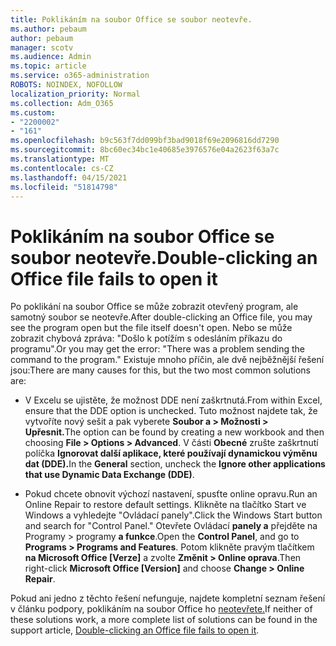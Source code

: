 ```yaml
---
title: Poklikáním na soubor Office se soubor neotevře.
ms.author: pebaum
author: pebaum
manager: scotv
ms.audience: Admin
ms.topic: article
ms.service: o365-administration
ROBOTS: NOINDEX, NOFOLLOW
localization_priority: Normal
ms.collection: Adm_O365
ms.custom:
- "2200002"
- "161"
ms.openlocfilehash: b9c563f7dd099bf3bad9018f69e2096816dd7290
ms.sourcegitcommit: 8bc60ec34bc1e40685e3976576e04a2623f63a7c
ms.translationtype: MT
ms.contentlocale: cs-CZ
ms.lasthandoff: 04/15/2021
ms.locfileid: "51814798"
---
```

# <a name="double-clicking-an-office-file-fails-to-open-it"></a><span data-ttu-id="e8984-102">Poklikáním na soubor Office se soubor neotevře.</span><span class="sxs-lookup"><span data-stu-id="e8984-102">Double-clicking an Office file fails to open it</span></span>

<span data-ttu-id="e8984-103">Po poklikání na soubor Office se může zobrazit otevřený program, ale samotný soubor se neotevře.</span><span class="sxs-lookup"><span data-stu-id="e8984-103">After double-clicking an Office file, you may see the program open but the file itself doesn't open.</span></span> <span data-ttu-id="e8984-104">Nebo se může zobrazit chybová zpráva: "Došlo k potížím s odesláním příkazu do programu".</span><span class="sxs-lookup"><span data-stu-id="e8984-104">Or you may get the error: "There was a problem sending the command to the program."</span></span> <span data-ttu-id="e8984-105">Existuje mnoho příčin, ale dvě nejběžnější řešení jsou:</span><span class="sxs-lookup"><span data-stu-id="e8984-105">There are many causes for this, but the two most common solutions are:</span></span>

- <span data-ttu-id="e8984-106">V Excelu se ujistěte, že možnost DDE není zaškrtnutá.</span><span class="sxs-lookup"><span data-stu-id="e8984-106">From within Excel, ensure that the DDE option is unchecked.</span></span> <span data-ttu-id="e8984-107">Tuto možnost najdete tak, že vytvoříte nový sešit a pak vyberete **Soubor a > Možnosti > Upřesnit.**</span><span class="sxs-lookup"><span data-stu-id="e8984-107">The option can be found by creating a new workbook and then choosing **File > Options > Advanced**.</span></span> <span data-ttu-id="e8984-108">V části **Obecné** zrušte zaškrtnutí políčka **Ignorovat další aplikace, které používají dynamickou výměnu dat (DDE).**</span><span class="sxs-lookup"><span data-stu-id="e8984-108">In the **General** section, uncheck the **Ignore other applications that use Dynamic Data Exchange (DDE)**.</span></span>

- <span data-ttu-id="e8984-109">Pokud chcete obnovit výchozí nastavení, spusťte online opravu.</span><span class="sxs-lookup"><span data-stu-id="e8984-109">Run an Online Repair to restore default settings.</span></span> <span data-ttu-id="e8984-110">Klikněte na tlačítko Start ve Windows a vyhledejte "Ovládací panely".</span><span class="sxs-lookup"><span data-stu-id="e8984-110">Click the Windows Start button and search for "Control Panel."</span></span> <span data-ttu-id="e8984-111">Otevřete Ovládací **panely a** přejděte na Programy > programy **a funkce**.</span><span class="sxs-lookup"><span data-stu-id="e8984-111">Open the **Control Panel**, and go to **Programs > Programs and Features**.</span></span> <span data-ttu-id="e8984-112">Potom klikněte pravým tlačítkem **na Microsoft Office [Verze]** a zvolte **Změnit > Online oprava**.</span><span class="sxs-lookup"><span data-stu-id="e8984-112">Then right-click **Microsoft Office [Version]** and choose **Change > Online Repair**.</span></span>

<span data-ttu-id="e8984-113">Pokud ani jedno z těchto řešení nefunguje, najdete kompletní seznam řešení v článku podpory, poklikáním na soubor Office ho [neotevřete.](https://support.office.com/article/Double-clicking-an-Office-file-fails-to-open-it-1e9c0ad9-34c8-4440-a42e-d30186b29ed6)</span><span class="sxs-lookup"><span data-stu-id="e8984-113">If neither of these solutions work, a more complete list of solutions can be found in the support article, [Double-clicking an Office file fails to open it](https://support.office.com/article/Double-clicking-an-Office-file-fails-to-open-it-1e9c0ad9-34c8-4440-a42e-d30186b29ed6).</span></span>
